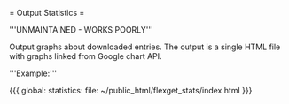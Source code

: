 = Output Statistics =

'''UNMAINTAINED - WORKS POORLY'''


Output graphs about downloaded entries. The output is a single HTML file with graphs linked from Google chart API.

'''Example:'''

{{{
global:
   statistics: 
      file: ~/public_html/flexget_stats/index.html
}}}
